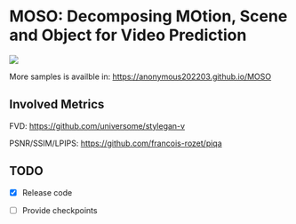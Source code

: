 # MOSO: Decomposing MOtion, Scene and Object for Video Prediction

![](https://github.com/anonymous202203/MOSO/blob/main/sample/RoboNet256x_2to10_n10.gif)

More samples is availble in: https://anonymous202203.github.io/MOSO

## Involved Metrics
FVD: https://github.com/universome/stylegan-v

PSNR/SSIM/LPIPS: https://github.com/francois-rozet/piqa

## TODO
- [x] Release code
- [ ] Provide checkpoints

